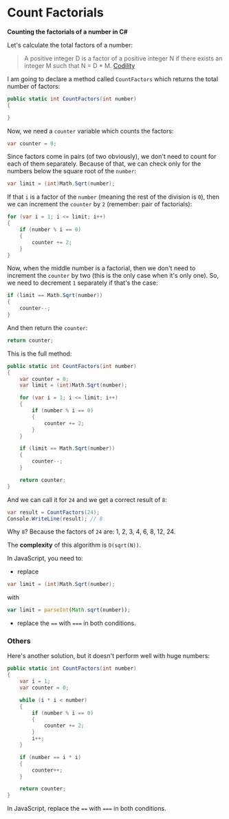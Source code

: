 # Count Factorials

**Counting the factorials of a number in C#**

Let's calculate the total factors of a number:

> A positive integer D is a factor of a positive integer N if there exists an integer M such that N = D * M.
[Codility](https://app.codility.com/programmers/lessons/10-prime_and_composite_numbers/count_factors)


I am going to declare a method called `CountFactors` which returns the total number of factors:

``` csharp
public static int CountFactors(int number)
{

}
```

Now, we need a `counter` variable which counts the factors:

``` csharp
var counter = 0;
```

Since factors come in pairs (of two obviously), we don't need to count for each of them separately. Because of that, we can check only for the numbers below the square root of the `number`:

``` csharp
var limit = (int)Math.Sqrt(number);
```

If that `i` is a factor of the `number` (meaning the rest of the division is `0`), then we can increment the `counter` by `2` (remember: pair of factorials):

``` csharp
for (var i = 1; i <= limit; i++)
{
    if (number % i == 0)
    {
        counter += 2;
    }
}
```

Now, when the middle number is a factorial, then we don't need to increment the `counter` by two (this is the only case when it's only one). So, we need to decrement `1` separately if that's the case:

``` csharp
if (limit == Math.Sqrt(number))
{
    counter--;
}
```

And then return the `counter`:

``` csharp
return counter;
```

This is the full method:

``` csharp
public static int CountFactors(int number)
{
    var counter = 0;
    var limit = (int)Math.Sqrt(number);

    for (var i = 1; i <= limit; i++)
    {
        if (number % i == 0)
        {
            counter += 2;
        }
    }

    if (limit == Math.Sqrt(number))
    {
        counter--;
    }

    return counter;
}
```

And we can call it for `24` and we get a correct result of `8`:

``` csharp
var result = CountFactors(24);
Console.WriteLine(result); // 8
```

Why `8`?
Because the factors of `24` are: 1, 2, 3, 4, 6, 8, 12, 24.

The **complexity** of this algorithm is `O(sqrt(N))`.

In JavaScript, you need to:
- replace
``` csharp
var limit = (int)Math.Sqrt(number);
```
with
``` js
var limit = parseInt(Math.sqrt(number));
```
- replace the `==` with `===` in both conditions.


### Others

Here's another solution, but it doesn't perform well with huge numbers:

``` csharp
public static int CountFactors(int number)
{
    var i = 1;
    var counter = 0;

    while (i * i < number)
    {
        if (number % i == 0)
        {
            counter += 2;
        }
        i++;
    }

    if (number == i * i)
    {
        counter++;
    }

    return counter;
}
```

In JavaScript, replace the `==` with `===` in both conditions.
